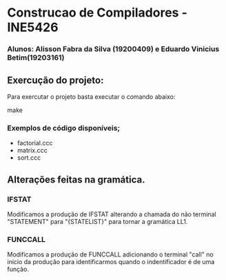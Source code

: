 # Construcao de Compiladores - INE5426

### Alunos: Alisson Fabra da Silva (19200409) e Eduardo Vinicius Betim(19203161)

## Exercução do projeto:

Para exercutar o projeto basta executar o comando abaixo:

make

### Exemplos de código disponíveis;

- factorial.ccc
- matrix.ccc
- sort.ccc

## Alterações feitas na gramática.

### IFSTAT

Modificamos a produção de IFSTAT alterando a chamada do não terminal "STATEMENT" para "{STATELIST}" para tornar a gramática LL1.

### FUNCCALL

Modificamos a produção de FUNCCALL adicionando o terminal "call" no inicio da produção para identificarmos quando o indentificador é de uma função.
